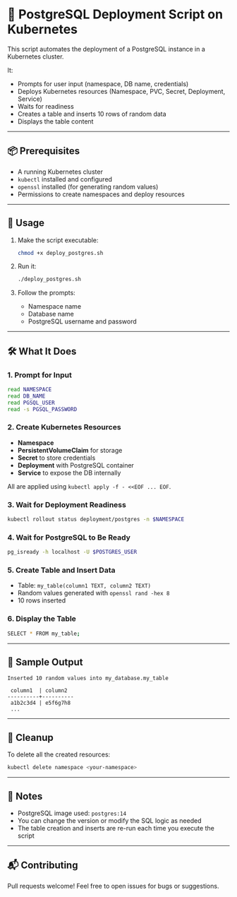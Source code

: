 # 🐘 PostgreSQL Deployment Script on Kubernetes

This script automates the deployment of a PostgreSQL instance in a Kubernetes cluster.

It:
- Prompts for user input (namespace, DB name, credentials)
- Deploys Kubernetes resources (Namespace, PVC, Secret, Deployment, Service)
- Waits for readiness
- Creates a table and inserts 10 rows of random data
- Displays the table content

---

## 📦 Prerequisites

- A running Kubernetes cluster
- `kubectl` installed and configured
- `openssl` installed (for generating random values)
- Permissions to create namespaces and deploy resources

---

## 🚀 Usage

1. Make the script executable:

   ```bash
   chmod +x deploy_postgres.sh
   ```

2. Run it:

   ```bash
   ./deploy_postgres.sh
   ```

3. Follow the prompts:
   - Namespace name
   - Database name
   - PostgreSQL username and password

---

## 🛠️ What It Does

### 1. Prompt for Input
```bash
read NAMESPACE
read DB_NAME
read PGSQL_USER
read -s PGSQL_PASSWORD
```

### 2. Create Kubernetes Resources
- **Namespace**
- **PersistentVolumeClaim** for storage
- **Secret** to store credentials
- **Deployment** with PostgreSQL container
- **Service** to expose the DB internally

All are applied using `kubectl apply -f - <<EOF ... EOF`.

### 3. Wait for Deployment Readiness
```bash
kubectl rollout status deployment/postgres -n $NAMESPACE
```

### 4. Wait for PostgreSQL to Be Ready
```bash
pg_isready -h localhost -U $POSTGRES_USER
```

### 5. Create Table and Insert Data
- Table: `my_table(column1 TEXT, column2 TEXT)`
- Random values generated with `openssl rand -hex 8`
- 10 rows inserted

### 6. Display the Table
```bash
SELECT * FROM my_table;
```

---

## 📄 Sample Output

```
Inserted 10 random values into my_database.my_table

 column1  | column2
----------+----------
 a1b2c3d4 | e5f6g7h8
 ...
```

---

## 🧹 Cleanup

To delete all the created resources:

```bash
kubectl delete namespace <your-namespace>
```

---

## 📝 Notes

- PostgreSQL image used: `postgres:14`
- You can change the version or modify the SQL logic as needed
- The table creation and inserts are re-run each time you execute the script

---

## 📬 Contributing

Pull requests welcome! Feel free to open issues for bugs or suggestions.
